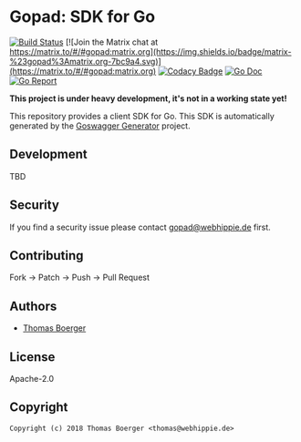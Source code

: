 # Gopad: SDK for Go

[![Build Status](https://cloud.drone.io/api/badges/gopad/gopad-go/status.svg)](https://cloud.drone.io/gopad/gopad-go)
[![Join the Matrix chat at https://matrix.to/#/#gopad:matrix.org](https://img.shields.io/badge/matrix-%23gopad%3Amatrix.org-7bc9a4.svg)](https://matrix.to/#/#gopad:matrix.org)
[![Codacy Badge](https://api.codacy.com/project/badge/Grade/fc069cafc1da4b8d84f8e1e8c1afa0c2)](https://www.codacy.com/app/gopad/gopad-go?utm_source=github.com&amp;utm_medium=referral&amp;utm_content=gopad/gopad-go&amp;utm_campaign=Badge_Grade)
[![Go Doc](https://godoc.org/github.com/gopad/gopad-go?status.svg)](http://godoc.org/github.com/gopad/gopad-go)
[![Go Report](http://goreportcard.com/badge/github.com/gopad/gopad-go)](http://goreportcard.com/report/github.com/gopad/gopad-go)

**This project is under heavy development, it's not in a working state yet!**

This repository provides a client SDK for Go. This SDK is automatically generated by the [Goswagger Generator](https://goswagger.io/) project.


## Development

TBD


## Security

If you find a security issue please contact gopad@webhippie.de first.


## Contributing

Fork -> Patch -> Push -> Pull Request


## Authors

* [Thomas Boerger](https://github.com/tboerger)


## License

Apache-2.0


## Copyright

```
Copyright (c) 2018 Thomas Boerger <thomas@webhippie.de>
```
